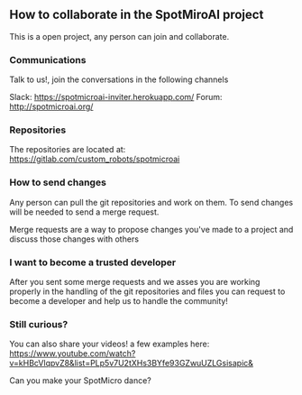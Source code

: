 ## How to collaborate in the SpotMiroAI project

This is a open project, any person can join and collaborate.

### Communications

Talk to us!, join the conversations in the following channels

Slack: https://spotmicroai-inviter.herokuapp.com/
Forum: http://spotmicroai.org/

### Repositories

The repositories are located at: https://gitlab.com/custom_robots/spotmicroai

### How to send changes

Any person can pull the git repositories and work on them. To send changes will be needed to send a merge request.

Merge requests are a way to propose changes you've made to a project and discuss those changes with others

### I want to become a trusted developer

After you sent some merge requests and we asses you are working properly in the handling of the git repositories and files you can request to become a developer and help us to handle the community!

### Still curious?

You can also share your videos! a few examples here:
https://www.youtube.com/watch?v=kHBcVlqpvZ8&list=PLp5v7U2tXHs3BYfe93GZwuUZLGsisapic&

Can you make your SpotMicro dance?